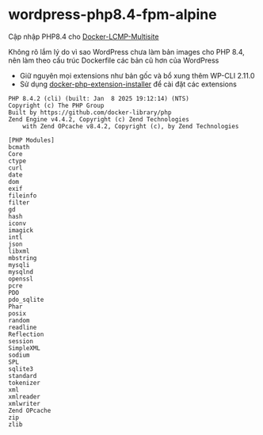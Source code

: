 # wordpress-php8.4-fpm-alpine

Cập nhập PHP8.4 cho [Docker-LCMP-Multisite](https://github.com/bibicadotnet/Docker-LCMP-Multisite-WordPress-Minimal)

Không rõ lắm lý do vì sao WordPress chưa làm bản images cho PHP 8.4, nên làm theo cấu trúc Dockerfile các bản cũ hơn của WordPress

* Giữ nguyên mọi extensions như bản gốc và bổ xung thêm WP-CLI 2.11.0
* Sử dụng [docker-php-extension-installer](https://github.com/mlocati/docker-php-extension-installer) để cài đặt các extensions

```
PHP 8.4.2 (cli) (built: Jan  8 2025 19:12:14) (NTS)
Copyright (c) The PHP Group
Built by https://github.com/docker-library/php
Zend Engine v4.4.2, Copyright (c) Zend Technologies
    with Zend OPcache v8.4.2, Copyright (c), by Zend Technologies
```
```
[PHP Modules]
bcmath
Core
ctype
curl
date
dom
exif
fileinfo
filter
gd
hash
iconv
imagick
intl
json
libxml
mbstring
mysqli
mysqlnd
openssl
pcre
PDO
pdo_sqlite
Phar
posix
random
readline
Reflection
session
SimpleXML
sodium
SPL
sqlite3
standard
tokenizer
xml
xmlreader
xmlwriter
Zend OPcache
zip
zlib
```
